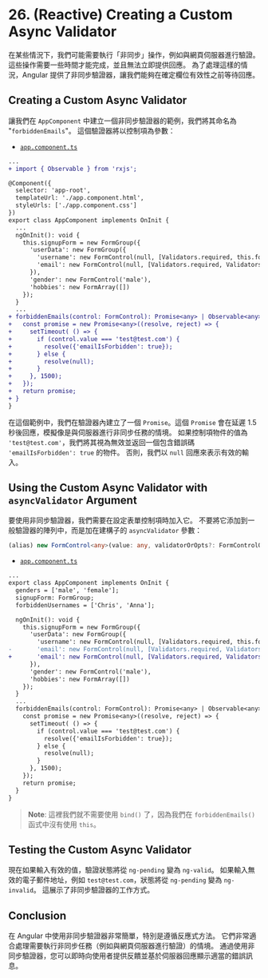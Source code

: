 # 26. (Reactive) Creating a Custom Async Validator

在某些情況下，我們可能需要執行「非同步」操作，例如與網頁伺服器進行驗證。 這些操作需要一些時間才能完成，並且無法立即提供回應。 為了處理這樣的情況，Angular 提供了非同步驗證器，讓我們能夠在確定欄位有效性之前等待回應。

## Creating a Custom Async Validator

讓我們在 `AppComponent` 中建立一個非同步驗證器的範例，我們將其命名為 "`forbiddenEmails`"。 這個驗證器將以控制項為參數：

- [`app.component.ts`](../../forms-reactive-app/src/app/app.component.ts)

```diff
...
+ import { Observable } from 'rxjs';

@Component({
  selector: 'app-root',
  templateUrl: './app.component.html',
  styleUrls: ['./app.component.css']
})
export class AppComponent implements OnInit {
  ...
  ngOnInit(): void {
    this.signupForm = new FormGroup({
      'userData': new FormGroup({
        'username': new FormControl(null, [Validators.required, this.forbiddenNames.bind(this)]),
        'email': new FormControl(null, [Validators.required, Validators.email])
      }),
      'gender': new FormControl('male'),
      'hobbies': new FormArray([])
    });
  }
  ...
+ forbiddenEmails(control: FormControl): Promise<any> | Observable<any> {
+   const promise = new Promise<any>((resolve, reject) => {
+     setTimeout( () => {
+       if (control.value === 'test@test.com') {
+         resolve({'emailIsForbidden': true});
+       } else {
+         resolve(null);
+       }
+     }, 1500);
+   });
+   return promise;
+ }
}
```

在這個範例中，我們在驗證器內建立了一個 `Promise`。這個 `Promise` 會在延遲 1.5 秒後回應，模擬像是與伺服器進行非同步任務的情境。 如果控制項物件的值為 `'test@test.com'`，我們將其視為無效並返回一個包含錯誤碼 `'emailIsForbidden': true` 的物件。 否則，我們以 `null` 回應來表示有效的輸入。

## Using the Custom Async Validator with `asyncValidator` Argument

要使用非同步驗證器，我們需要在設定表單控制項時加入它。 不要將它添加到一般驗證器的陣列中，而是加在建構子的 `asyncValidator` 參數：

```typescript
(alias) new FormControl<any>(value: any, validatorOrOpts?: FormControlOptions | ValidatorFn | ValidatorFn[], asyncValidator?: AsyncValidatorFn | AsyncValidatorFn[]): FormControl<...> (+4 overloads)
```

- [`app.component.ts`](../../forms-reactive-app/src/app/app.component.ts)

```diff
...
export class AppComponent implements OnInit {
  genders = ['male', 'female'];
  signupForm: FormGroup;
  forbiddenUsernames = ['Chris', 'Anna'];

  ngOnInit(): void {
    this.signupForm = new FormGroup({
      'userData': new FormGroup({
        'username': new FormControl(null, [Validators.required, this.forbiddenNames.bind(this)]),
-       'email': new FormControl(null, [Validators.required, Validators.email])
+       'email': new FormControl(null, [Validators.required, Validators.email], this.forbiddenEmails)
      }),
      'gender': new FormControl('male'),
      'hobbies': new FormArray([])
    });
  }
  ...
  forbiddenEmails(control: FormControl): Promise<any> | Observable<any> {
    const promise = new Promise<any>((resolve, reject) => {
      setTimeout( () => {
        if (control.value === 'test@test.com') {
          resolve({'emailIsForbidden': true});
        } else {
          resolve(null);
        }
      }, 1500);
    });
    return promise;
  }
}
```

> **Note**:
> 這裡我們就不需要使用 `bind()` 了，因為我們在 `forbiddenEmails()` 函式中沒有使用 `this`。

## Testing the Custom Async Validator

現在如果輸入有效的值，驗證狀態將從 `ng-pending` 變為 `ng-valid`。 如果輸入無效的電子郵件地址，例如 `test@test.com`，狀態將從 `ng-pending` 變為 `ng-invalid`。 這展示了非同步驗證器的工作方式。

## Conclusion

在 Angular 中使用非同步驗證器非常簡單，特別是遵循反應式方法。 它們非常適合處理需要執行非同步任務（例如與網頁伺服器進行驗證）的情境。 通過使用非同步驗證器，您可以即時向使用者提供反饋並基於伺服器回應顯示適當的錯誤訊息。